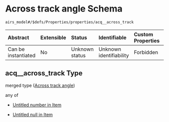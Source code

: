 # Across track angle Schema

```txt
airs_model#/$defs/Properties/properties/acq__across_track
```



| Abstract            | Extensible | Status         | Identifiable            | Custom Properties | Additional Properties | Access Restrictions | Defined In                                                                |
| :------------------ | :--------- | :------------- | :---------------------- | :---------------- | :-------------------- | :------------------ | :------------------------------------------------------------------------ |
| Can be instantiated | No         | Unknown status | Unknown identifiability | Forbidden         | Allowed               | none                | [model.schema.json\*](../../out/model.schema.json "open original schema") |

## acq\_\_across\_track Type

merged type ([Across track angle](model-defs-properties-properties-across-track-angle.md))

any of

*   [Untitled number in Item](model-defs-properties-properties-across-track-angle-anyof-0.md "check type definition")

*   [Untitled null in Item](model-defs-properties-properties-across-track-angle-anyof-1.md "check type definition")
